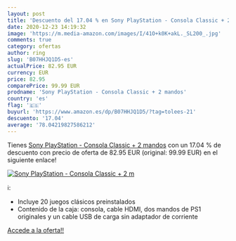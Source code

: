 ```yaml
---
layout: post
title: 'Descuento del 17.04 % en Sony PlayStation - Consola Classic + 2 m'
date: 2020-12-23 14:19:32
image: 'https://m.media-amazon.com/images/I/41O+k0K+akL._SL200_.jpg'
comments: true
category: ofertas
author: ring
slug: 'B07HHJQ1D5-es'
actualPrice: 82.95 EUR
currency: EUR
price: 82.95
comparePrice: 99.99 EUR
prodname: 'Sony PlayStation - Consola Classic + 2 mandos'
country: 'es'
flag: '🇪🇸'
buyurl: 'https://www.amazon.es/dp/B07HHJQ1D5/?tag=tolees-21'
descuento: '17.04'
average: '78.04219827586212'
---
```


Tienes [Sony PlayStation - Consola Classic + 2 mandos](https://www.amazon.es/dp/B07HHJQ1D5/?tag=tolees-21) con un 17.04 % de descuento con precio de oferta de 82.95 EUR (original: 99.99 EUR) en el siguiente enlace!

[![Sony PlayStation - Consola Classic + 2 m](https://m.media-amazon.com/images/I/41O+k0K+akL._SL200_.jpg)](https://www.amazon.es/dp/B07HHJQ1D5/?tag=tolees-21)

ℹ️:

- Incluye 20 juegos clásicos preinstalados
- Contenido de la caja: consola, cable HDMI, dos mandos de PS1 originales y un cable USB de carga sin adaptador de corriente

[Accede a la oferta!!](https://www.amazon.es/dp/B07HHJQ1D5/?tag=tolees-21)
